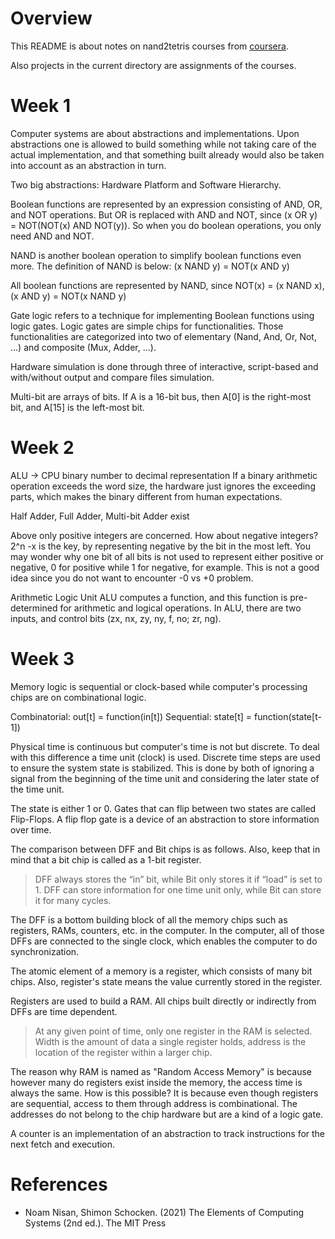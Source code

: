 # Overview
This README is about notes on nand2tetris courses from [coursera](https://www.coursera.org/learn/build-a-computer).

Also projects in the current directory are assignments of the courses.

# Week 1
Computer systems are about abstractions and implementations.
Upon abstractions one is allowed to build something while not taking care of the actual implementation, and that something built already would also be taken into account as an abstraction in turn.

Two big abstractions: Hardware Platform and Software Hierarchy.

Boolean functions are represented by an expression consisting of AND, OR, and NOT operations. But OR is replaced with AND and NOT, since (x OR y) = NOT(NOT(x) AND NOT(y)). So when you do boolean operations, you only need AND and NOT.

NAND is another boolean operation to simplify boolean functions even more. The definition of NAND is below:
(x NAND y) = NOT(x AND y)

All boolean functions are represented by NAND, since
NOT(x) = (x NAND x),
(x AND y) = NOT(x NAND y)

Gate logic refers to a technique for implementing Boolean functions using logic gates. Logic gates are simple chips for functionalities. Those functionalities are categorized into two of elementary (Nand, And, Or, Not, ...) and composite (Mux, Adder, ...).

Hardware simulation is done through three of interactive, script-based and with/without output and compare files simulation.


Multi-bit are arrays of bits.
If A is a 16-bit bus, then A[0] is the right-most bit, and A[15] is the left-most bit.

# Week 2
ALU -> CPU
binary number to decimal representation
If a binary arithmetic operation exceeds the word size, the hardware just ignores the exceeding parts, which makes the binary different from human expectations.

Half Adder, Full Adder, Multi-bit Adder exist

Above only positive integers are concerned. How about negative integers? 2^n -x is the key, by representing negative by the bit in the most left. You may wonder why one bit of all bits is not used to represent either positive or negative, 0 for positive while 1 for negative, for example. This is not a good idea since you do not want to encounter -0 vs +0 problem.

Arithmetic Logic Unit
ALU computes a function, and this function is pre-determined for arithmetic and logical operations.
In ALU, there are two inputs, and control bits (zx, nx, zy, ny, f, no; zr, ng).

# Week 3
Memory logic is sequential or clock-based while computer's processing chips are on combinational logic.

Combinatorial: out[t] = function(in[t])
Sequential: state[t] = function(state[t-1])

Physical time is continuous but computer's time is not but discrete. To deal with this difference a time unit (clock) is used. Discrete time steps are used to ensure the system state is stabilized. This is done by both of ignoring a signal from the beginning of the time unit and considering the later state of the time unit.

The state is either 1 or 0. Gates that can flip between two states are called Flip-Flops. A flip flop gate is a device of an abstraction to store information over time.

The comparison between DFF and Bit chips is as follows. Also, keep that in mind that a bit chip is called as a 1-bit register.
>DFF always stores the “in” bit, while Bit only stores it if “load” is set to 1. DFF can store information for one time unit only, while Bit can store it for many cycles.

The DFF is a bottom building block of all the memory chips such as registers, RAMs, counters, etc. in the computer. In the computer, all of those DFFs are connected to the single clock, which enables the computer to do synchronization.

The atomic element of a memory is a register, which consists of many bit chips. Also, register's state means the value currently stored in the register.

Registers are used to build a RAM. All chips built directly or indirectly from DFFs are time dependent.
>At any given point of time, only one register in the RAM is selected.
>Width is the amount of data a single register holds, address is the location of the register within a larger chip.

The reason why RAM is named as "Random Access Memory" is because however many do registers exist inside the memory, the access time is always the same. How is this possible? It is because even though registers are sequential, access to them through address is combinational. The addresses do not belong to the chip hardware but are a kind of a logic gate.

A counter is an implementation of an abstraction to track instructions for the next fetch and execution.

# References
-  Noam Nisan, Shimon Schocken. (2021) The Elements of Computing Systems (2nd ed.). The MIT Press
